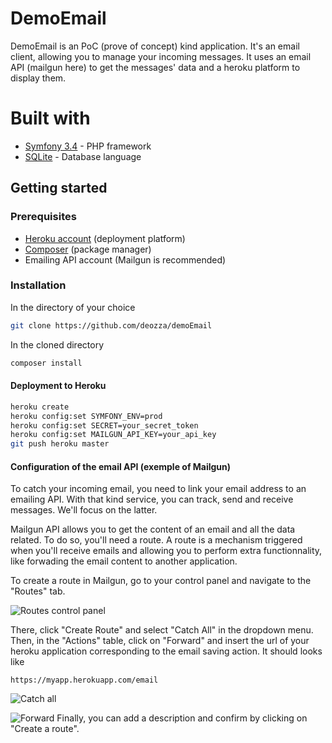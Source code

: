 DemoEmail
=========

DemoEmail is an PoC (prove of concept) kind application. It's an email client, allowing you to manage your incoming messages. It uses an email API (mailgun here) to get the messages' data and a heroku platform to display them.

Built with
==========
* [Symfony 3.4](https://symfony.com/doc/3.4/setup.html) - PHP framework
* [SQLite](https://www.sqlite.org/index.html) - Database language

## Getting started

### Prerequisites
* [Heroku account](https://www.heroku.com/) (deployment platform)
* [Composer](https://getcomposer.org/) (package manager)
* Emailing API account (Mailgun is recommended)

### Installation

In the directory of your choice
```bash
git clone https://github.com/deozza/demoEmail
```

In the cloned directory
```bash
composer install
```
#### Deployment to Heroku
```bash
heroku create
heroku config:set SYMFONY_ENV=prod
heroku config:set SECRET=your_secret_token
heroku config:set MAILGUN_API_KEY=your_api_key
git push heroku master
```

#### Configuration of the email API (exemple of Mailgun)
To catch your incoming email, you need to link your email address to an emailing API. With that kind service, you can track, send and receive messages. We'll focus on the latter. 

Mailgun API allows you to get the content of an email and all the data related. To do so, you'll need a route. A route is a mechanism triggered when you'll receive emails and allowing you to perform extra functionnality, like forwading the email content to another application. 

To create a route in Mailgun, go to your control panel and navigate to the "Routes" tab.

![Routes control panel](https://help.mailgun.com/hc/article_attachments/360017675233/Route__List_-_Mailgun-nav.png) 

There, click "Create Route" and select "Catch All" in the dropdown menu. Then, in the "Actions" table, click on "Forward" and insert the url of your heroku application corresponding to the email saving action. It should looks like

```
https://myapp.herokuapp.com/email
```

![Catch all](https://help.mailgun.com/hc/article_attachments/360016948114/Route__New_-_Mailgun-expression-type.png)


![Forward](https://help.mailgun.com/hc/article_attachments/360016948214/Route__New_-_Mailgun-actions.png)
Finally, you can add a description and confirm by clicking on "Create a route".